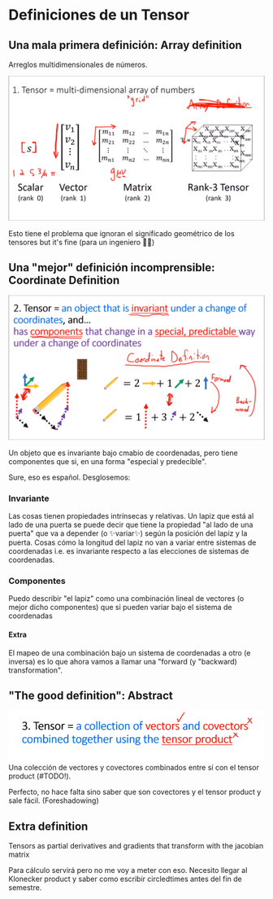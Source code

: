 # Definiciones de un Tensor

## Una mala primera definición: Array definition

Arreglos multidimensionales de números.

![Ranks en español deben tener un nombre raro](arraydef.png)

Esto tiene el problema que ignoran el significado geométrico de los tensores but it's fine (para un ingeniero 🫠🫠)

## Una "mejor" definición incomprensible: Coordinate Definition

![Coordinate definition](coordef.png)

Un objeto que es invariante bajo cmabio de coordenadas, pero tiene componentes que si, en una forma "especial y predecible".

Sure, eso es español. Desglosemos:

### Invariante

Las cosas tienen propiedades intrínsecas y relativas. Un lapiz que está al lado de una puerta se puede decir que tiene la propiedad "al lado de una puerta" que va a depender (o ✨variar✨) según la posición del lapiz y la puerta. Cosas cómo la longitud del lapiz no van a variar entre sistemas de coordenadas i.e. es invariante respecto a las elecciones de sistemas de coordenadas.

### Componentes

Puedo describir "el lapiz" como una combinación lineal de vectores (o mejor dicho componentes) que si pueden variar bajo el sistema de coordenadas

#### Extra

El mapeo de una combinación bajo un sistema de coordenadas a otro (e inversa) es lo que ahora vamos a llamar una "forward (y "backward) transformation".

## "The good definition": Abstract

![Que quieres de mí a parte de a pereza más mínima](abstractdef.png)
Una colección de vectores y covectores combinados entre sí con el tensor product (#TODO!).

Perfecto, no hace falta sino saber que son covectores y el tensor product y sale fácil. (Foreshadowing)

## Extra definition

Tensors as partial derivatives and gradients that transform with the jacobian matrix

Para cálculo servirá pero no me voy a meter con eso. Necesito llegar al Klonecker product y saber como escribir circledtimes antes del fin de semestre.
